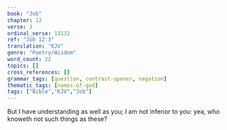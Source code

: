 ```yaml
---
book: "Job"
chapter: 12
verse: 3
ordinal_verse: 13132
ref: "Job 12:3"
translation: "KJV"
genre: "Poetry/Wisdom"
word_count: 22
topics: []
cross_references: []
grammar_tags: [question, contrast-opener, negation]
thematic_tags: [names-of-god]
tags: ["Bible","KJV","Job"]
---
```

But I have understanding as well as you; I am not inferior to you: yea, who knoweth not such things as these?
